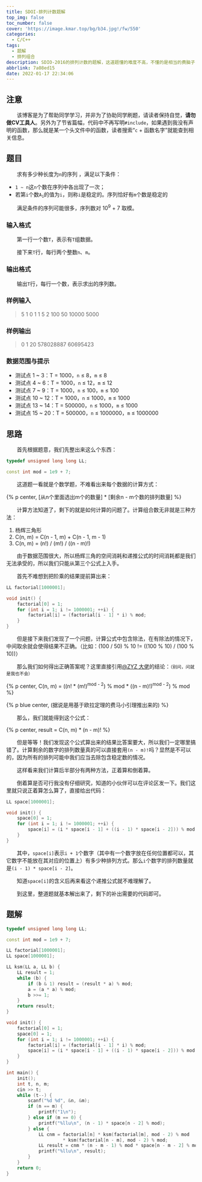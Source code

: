 ```yaml
---
title: SDOI-排列计数题解
top_img: false
toc_number: false
cover: 'https://image.kmar.top/bg/b34.jpg!/fw/550'
categories:
  - C/C++
tags:
  - 题解
  - 排列组合
description: SDIO-2016的排列计数的题解，这道题懂的难度不高，不懂的是相当的费脑子，可以说是相当符合“会者不难，难者不会”这句话了。
abbrlink: 7a08ed15
date: 2022-01-17 22:34:06
---
```


## 注意

&emsp;&emsp;该博客是为了帮助同学学习，并非为了协助同学刷题，请读者保持自觉，**请勿做CV工具人**。另外为了节省篇幅，代码中不再写明`#include`，如果遇到我没有声明的函数，那么就是某一个头文件中的函数，读者搜索“`c` + 函数名字”就能查到相关信息。

## 题目

&emsp;&emsp;求有多少种长度为`n`的序列 ，满足以下条件：

+ `1 ∼ n`这`n`个数在序列中各出现了一次；
+ 若第`i`个数<code>A<sub>i</sub></code>的值为`i`，则称`i`是稳定的。序列恰好有`m`个数是稳定的

&emsp;&emsp;满足条件的序列可能很多，序列数对 10<sup>9</sup> + 7 取模。

### 输入格式

&emsp;&emsp;第一行一个数`T`，表示有`T`组数据。

&emsp;&emsp;接下来`T`行，每行两个整数`n`、`m`。

### 输出格式

&emsp;&emsp;输出`T`行，每行一个数，表示求出的序列数。

### 样例输入

> 5
> 1 0
> 1 1
> 5 2
> 100 50
> 10000 5000

### 样例输出

> 0
> 1
> 20
> 578028887
> 60695423

### 数据范围与提示

+ 测试点 1 ~ 3：T = 1000，`n` ≤ 8，`m` ≤ 8
+ 测试点 4 ~ 6：T = 1000，`n` ≤ 12，`m` ≤ 12
+ 测试点 7 ~ 9：T = 1000，`n` ≤ 100，`m` ≤ 100
+ 测试点 10 ~ 12：T = 1000，`n` ≤ 1000，`m` ≤ 1000
+ 测试点 13 ~ 14：T = 500000，`n` ≤ 1000，`m` ≤ 1000
+ 测试点 15 ~ 20：T = 500000，`n` ≤ 1000000，`m` ≤ 1000000

## 思路

&emsp;&emsp;首先根据题意，我们先整出来这么个东西：

```c++
typedef unsigned long long LL;

const int mod = 1e9 + 7;
```

&emsp;&emsp;这道题一看就是个数学题，不难看出来每个数据的计算方式：

{% p center, [从n个里面选出m个的数量] * [剩余n - m个数的排列数量] %}

&emsp;&emsp;计算方法知道了，剩下的就是如何计算的问题了。计算组合数无非就是三种方法：

1. 杨辉三角形
2. C(n, m) = C(n - 1, m) + C(n - 1, m - 1)
3. C(n, m) = (n!) / (m!) / ((n - m)!)

&emsp;&emsp;由于数据范围很大，所以杨辉三角的空间消耗和递推公式的时间消耗都是我们无法承受的，所以我们只能从第三个公式上入手。

&emsp;&emsp;首先不难想到把阶乘的结果提前算出来：

```c++
LL factorial[1000001];

void init() {
    factorial[0] = 1;
	for (int i = 1; i != 1000001; ++i) {
		factorial[i] = (factorial[i - 1] * i) % mod;
	}
}
```

&emsp;&emsp;但是接下来我们发现了一个问题，计算公式中包含除法，在有除法的情况下，中间取余就会使得结果不正确。（比如：(100 / 50) % 10 != ((100 % 10) / (100 % 10))）

&emsp;&emsp;那么我们如何得出正确答案呢？这里直接引用[@ZYZ 大佬](https://www.chivas-regal.top/)的结论：<small>（别问，问就是我也不会）</small>

{% p center, C(n&#44; m) = ((n! * (m!)<sup>mod - 2</sup>) % mod * ((n - m)!)<sup>mod - 2</sup>) % mod %}

{% p blue center, (据说是用基于欧拉定理的费马小引理推出来的) %}

&emsp;&emsp;那么，我们就能得到这个公式：

{% p center, result = C(n&#44; m) * (n - m)! %}

&emsp;&emsp;但是等等！我们发现这个公式算出来的结果比答案要大，所以我们一定哪里搞错了。计算剩余的数字的排列数量真的可以直接套用`(n - m)!`吗？显然是不可以的，因为所有的排列可能中我们应当去除包含稳定数的情况。

&emsp;&emsp;这样看来我们计算后半部分有两种方法，正着算和倒着算。

&emsp;&emsp;倒着算是否可行我没有仔细研究，知道的小伙伴可以在评论区发一下。我们这里就只说正着算怎么算了，直接给出代码：

```c++
LL space[1000001];

void init() {
    space[0] = 1;
	for (int i = 1; i != 1000001; ++i) {
		space[i] = (i * space[i - 1] + ((i - 1) * space[i - 2])) % mod;
	}
}
```

&emsp;&emsp;其中，`space[i]`表示`i + 1`个数字（其中有一个数字放在任何位置都可以，其它数字不能放在其对应的位置上）有多少种排列方式。那么`i`个数字的排列数量就是`(i - 1) * space[i - 2]`。

&emsp;&emsp;知道`space[i]`的含义后再来看这个递推公式就不难理解了。

&emsp;&emsp;到这里，整道题就基本解出来了，剩下的补出需要的代码即可。

## 题解

```c++
typedef unsigned long long LL;

const int mod = 1e9 + 7;

LL factorial[1000001];
LL space[1000001];

LL ksm(LL a, LL b) {
	LL result = 1;
	while (b) {
		if (b & 1) result = (result * a) % mod;
		a = (a * a) % mod;
		b >>= 1;
	}
	return result;
}

void init() {
    factorial[0] = 1;
	space[0] = 1;
	for (int i = 1; i != 1000001; ++i) {
		factorial[i] = (factorial[i - 1] * i) % mod;
		space[i] = (i * space[i - 1] + ((i - 1) * space[i - 2])) % mod;
	}
}

int main() {
	init();
	int t, n, m;
	cin >> t;
	while (t--) {
		scanf("%d %d", &n, &m);
		if (n == m) {
			printf("1\n");
		} else if (m == 0) {
			printf("%llu\n", (n - 1) * space[n - 2] % mod);
		} else {
			LL cnm = factorial[n] * ksm(factorial[m], mod - 2) % mod
			         * ksm(factorial[n - m], mod - 2) % mod;
			LL result = cnm * (n - m - 1) % mod * space[n - m - 2] % mod;
			printf("%llu\n", result);
		}
	}
	return 0;
}
```
